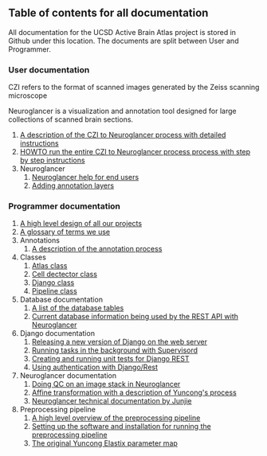## Table of contents for all documentation

All documentation for the UCSD Active Brain Atlas project is stored in Github under this location. The documents are split between
User and Programmer. 

### User documentation

CZI refers to the format of scanned images generated by the Zeiss scanning microscope

Neuroglancer is a visualization and annotation tool designed for large collections of scanned brain sections.

1. [A description of the CZI to Neuroglancer process with detailed instructions](user/description.czi.2.neuroglancer.md)
1. [HOWTO run the entire CZI to Neuroglancer process process with step by step instructions](user/running.czi.2.neuroglancer.md)
1. Neuroglancer
    1. [Neuroglancer help for end users](user/neuroglancer.help.md)
    1. [Adding annotation layers](user/adding.annotation.layers.md)

### Programmer documentation
1. [A high level design of all our projects](programmer/high.level.overall.design.of.projects.md)
1. [A glossary of terms we use](programmer/Glossary.md)
1. Annotations
    1. [A description of the annotation process](programmer/annotation/3Dshapes.md)
1. Classes
    1. [Atlas class](programmer/Atlas.Class.md)
    1. [Cell dectector class](programmer/CellDetector.Class.md)
    1. [Django class](https://activebrainatlasadmin.readthedocs.io)
    1. [Pipeline class](programmer/Pipeline.Class.md)
1. Database documentation
    1. [A list of the database tables](programmer/database/Database.tables.md)
    1. [Current database information being used by the REST API with Neuroglancer](https://activebrainatlasadmin.readthedocs.io)
1. Django documentation
    1. [Releasing a new version of Django on the web server](programmer/django/releasing.new.database.portal.md)
    1. [Running tasks in the background with Supervisord](programmer/django/supervisord.md)
    1. [Creating and running unit tests for Django REST](programmer/django/django.testing.md)
    1. [Using authentication with Django/Rest](programmer/django/django.rest.auth.md)
1. Neuroglancer documentation
    1. [Doing QC on an image stack in Neuroglancer](programmer/neuroglancer/qc.on.image.stack.in.neuroglancer.md)
    1. [Affine transformation with a description of Yuncong's process](programmer/affine.transformation.md)
    1. [Neuroglancer technical documentation by Junjie](programmer/neuroglancer/neuroglancer.technical.documentation.md)
1. Preprocessing pipeline
    1. [A high level overview of the preprocessing pipeline](programmer/preprocessing-pipeline/high.level.description.of.preprocessing.pipeline.md)
    1. [Setting up the software and installation for running the preprocessing pipeline](programmer/preprocessing-pipeline/software.installation.md)
    1. [The original Yuncong Elastix parameter map](programmer/preprocessing-pipeline/elastix.parameter.map)
